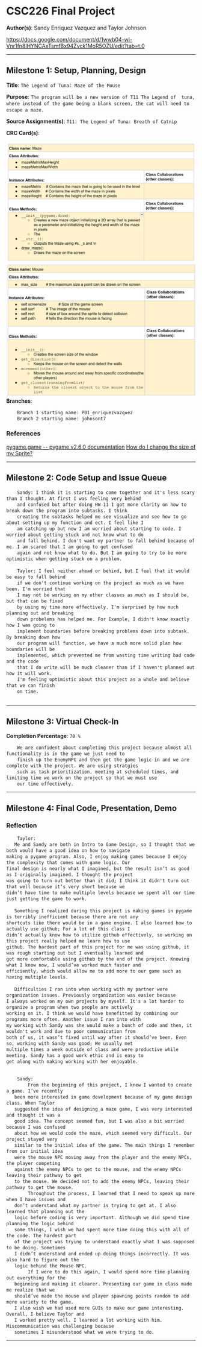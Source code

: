 # CSC226 Final Project



**Author(s)**: Sandy Enriquez Vazquez and Taylor Johnson 

https://docs.google.com/document/d/1wwb04-wi-Vnr1fn8lHYNCAxTsmfBx94Zvck1MoR5OZU/edit?tab=t.0

---

## Milestone 1: Setup, Planning, Design

**Title**: `The Legend of Tuna: Maze of the Mouse `

**Purpose**: `The program will be a new version of T11 The Legend of 
tuna, where instead of the game being a blank screen, the cat will need to escape a maze.`

**Source Assignment(s)**: `T11: The Legend of Tuna: Breath of Catnip`

**CRC Card(s)**:

![Maze CRC](CRC%20Cards/Screenshot%202025-04-01%20185145.png " Maze CRC Card")
![Mouse CRC](CRC%20Cards/Screenshot%202025-04-01%20185339.png " Mouse CRC Card")
**Branches**:   

```
    Branch 1 starting name: P01_enriquezvazquez
    Branch 2 starting name: johnsont7
```

### References 


[pygame.game -- pygame v2.6.0 documentation](https://www.pygame.org/docs/ref/draw.html)
[ How do I change the size of my Sprite?](https://www.codesters.com/preview/778ed656278a4acd99e0619e8b1c3f63/?lang=en)

---

## Milestone 2: Code Setup and Issue Queue



```
    Sandy: I think it is starting to come together and it's less scary than I thought. At first I was feeling very behind
    and confused but after doing HW 11 I got more clarity on how to break down the program into subtasks. I think 
    creating the subtasks helped me see visualize and see how to go about setting up my function and ect. I feel like I 
    am catching up but now I am worried about starting to code. I worried about getting stuck and not know what to do 
    and fall behind. I don't want my partner to fall behind because of me. I am scared that I am going to get confused 
    again and not know what to do. But I am going to try to be more optimistic when getting stuck on a problem. 
    
    Taylor: I feel neither ahead or behind, but I feel that it would be easy to fall behind
    if we don't continue working on the project as much as we have been. I'm worried that
    I may not be working on my other classes as much as I should be, but that can be fixed
    by using my time more effectively. I'm surprised by how much planning out and breaking 
    down probelems has helped me. For Example, I didn't know exactly how I was going to
    implement boundaries before breaking problems down into subtask. By breaking down how
    our program will function, we have a much more solid plan how boundaries will be 
    implemented, which prevented me from wasting time writing bad code and the code
    that I do write will be much cleaner than if I haven't planned out how it will work.
    I'm feeling optimistic about this project as a whole and believe that we can finish
    on time.
    
```

---

## Milestone 3: Virtual Check-In

️**Completion Percentage**: `70 %`

```
    We are confident about completing this project because almost all functionality is in the game we just need to 
    finish up the EnemyNPC and then get the game logic in and we are complete with the project. We are using stratgies
    such as task prioritization, meeting at scheduled times, and limiting time we work on the project so that we must use
    our time effectively. 
```

---

## Milestone 4: Final Code, Presentation, Demo

### Reflection

```
    Taylor: 
   Me and Sandy are both in Intro to Game Design, so I thought that we both would have a good idea on how to navigate 
making a pygame program. Also, I enjoy making games because I enjoy the complexity that comes with game logic. Our 
final design is nearly what I imagined, but the result isn’t as good as I originally imagined. I thought the project 
was going to turn out better than it did; I think it didn't turn out that well because it’s very short because we 
didn’t have time to make multiple levels because we spent all our time just getting the game to work.
    
   Something I realized during this project is making games in pygame is terribly inefficient because there are not any 
shortcuts like there would be in a game engine. I also learned how to actually use github; For a lot of this class I 
didn’t actually know how to utilize github effectively, so working on this project really helped me learn how to use 
github. The hardest part of this project for me was using github, it was rough starting out but I eventually learned and
got more comfortable using github by the end of the project. Knowing what I know now, I would’ve worked much faster and
efficiently, which would allow me to add more to our game such as having multiple levels.
  
   Difficulties I ran into when working with my partner were organization issues. Previously organization was easier because
I always worked on my own projects by myself. It's a lot harder to organize a program when two people are actively 
working on it. I think we would have benefitted by combining our programs more often. Another issue I ran into with 
my working with Sandy was she would make a bunch of code and then, it wouldn't work and due to poor communication from 
both of us, it wasn’t fixed until way after it should’ve been. Even so, working with Sandy was good; We usually met 
multiple times a week outside of class and were productive while meeting. Sandy has a good work ethic and is easy to 
get along with making working with her enjoyable.
```

```

    Sandy:
        From the beginning of this project, I knew I wanted to create a game. I’ve recently 
   been more interested in game development because of my game design class. When Taylor 
   suggested the idea of designing a maze game, I was very interested and thought it was a 
   good idea. The concept seemed fun, but I was also a bit worried because I was confused 
   about how we would code the maze, which seemed very difficult. Our project stayed very 
   similar to the initial idea of the game. The main things I remember from our initial idea 
   were the mouse NPC moving away from the player and the enemy NPCs, the player competing 
   against the enemy NPCs to get to the mouse, and the enemy NPCs leaving their pathway to get 
   to the mouse. We decided not to add the enemy NPCs, leaving their pathway to get the mouse. 
        Throughout the process, I learned that I need to speak up more when I have issues and 
   don’t understand what my partner is trying to get at. I also learned that planning out the 
   logic before coding is very important. Although we did spend time planning the logic behind 
   some things, I wish we had spent more time doing this with all of the code. The hardest part 
   of the project was trying to understand exactly what I was supposed to be doing. Sometimes 
   I didn’t understand and ended up doing things incorrectly. It was also hard to figure out the 
   logic behind the Mouse NPC. 
        If I were to do this again, I would spend more time planning out everything for the 
   beginning and making it clearer. Presenting our game in class made me realize that we 
   should’ve made the mouse and player spawning points random to add more variety to the game. 
   I also wish we had used more GUIs to make our game interesting. Overall, I believe Taylor and 
   I worked pretty well. I learned a lot working with him. Miscommunication was challenging because 
   sometimes I misunderstood what we were trying to do.   

```

---